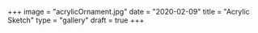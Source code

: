 +++
image = "acrylicOrnament.jpg"
date = "2020-02-09"
title = "Acrylic Sketch"
type = "gallery"
draft = true
+++
